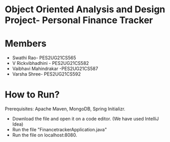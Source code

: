 # Object Oriented Analysis and Design Project- Personal Finance Tracker

# Members
* Swathi Rao- PES2UG21CS565
* V Rickvibhadhini - PES2UG21CS582
* Vaibhavi Mahindrakar -PES2UG21CS587
* Varsha Shree- PES2UG21CS592

# How to Run?
Prerequisites: Apache Maven, MongoDB, Spring Initializr. 
* Download the file and open it on a code editor. (We have used IntelliJ Idea)
* Run the file "FinancetrackerApplication.java"
* Run the file on localhost:8080. 
